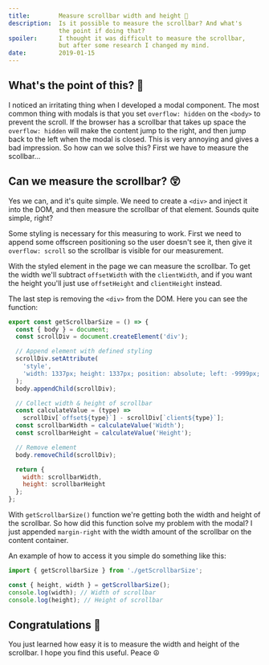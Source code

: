 ```yaml
---
title:        Measure scrollbar width and height 📐
description:  Is it possible to measure the scrollbar? And what's
              the point if doing that?
spoiler:      I thought it was difficult to measure the scrollbar,
              but after some research I changed my mind.
date:         2019-01-15
---
```


## What's the point of this? 🧐

I noticed an irritating thing when I developed a modal component. The
most common thing with modals is that you set `overflow: hidden` on the
`<body>` to prevent the scroll. If the browser has a scrollbar that takes
up space the `overflow: hidden` will make the content jump to the right,
and then jump back to the left when the modal is closed. This is very
annoying and gives a bad impression. So how can we solve this? First we
have to measure the scollbar...

## Can we measure the scrollbar? 😲

Yes we can, and it's quite simple. We need to create a `<div>` and inject
it into the DOM, and then measure the scrollbar of that element. Sounds
quite simple, right?

Some styling is necessary for this measuring to work. First we need to
append some offscreen positioning so the user doesn't see it, then give
it `overflow: scroll` so the scrollbar is visible for our measurement.

With the styled element in the page we can measure the scrollbar. To get
the width we'll subtract `offsetWidth` with the `clientWidth`, and if you
want the height you'll just use `offsetHeight` and `clientHeight` instead.

The last step is removing the `<div>` from the DOM. Here you can see the
function:

```jsx
export const getScrollbarSize = () => {
  const { body } = document;
  const scrollDiv = document.createElement('div');

  // Append element with defined styling
  scrollDiv.setAttribute(
    'style',
    'width: 1337px; height: 1337px; position: absolute; left: -9999px; overflow: scroll;'
  );
  body.appendChild(scrollDiv);

  // Collect width & height of scrollbar
  const calculateValue = (type) =>
    scrollDiv[`offset${type}`] - scrollDiv[`client${type}`];
  const scrollbarWidth = calculateValue('Width');
  const scrollbarHeight = calculateValue('Height');

  // Remove element
  body.removeChild(scrollDiv);

  return {
    width: scrollbarWidth,
    height: scrollbarHeight
  };
};
```

With `getScrollbarSize()` function we're getting both the width and height
of the scrollbar. So how did this function solve my problem with the modal?
I just appended `margin-right` with the width amount of the scrollbar on the
content container.

An example of how to access it you simple do something like this:

```jsx
import { getScrollbarSize } from './getScrollbarSize';

const { height, width } = getScrollbarSize();
console.log(width); // Width of scrollbar
console.log(height); // Height of scrollbar
```

## Congratulations 🎉

You just learned how easy it is to measure the width and height of the
scrollbar. I hope you find this useful. Peace ☮
